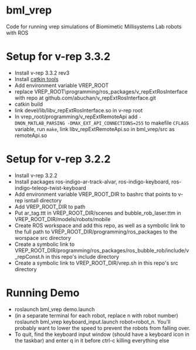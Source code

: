# bml\_vrep

Code for running vrep simulations of Biomimetic Millisystems Lab robots with ROS

Setup for v-rep 3.3.2
=====================

 * Install v-rep 3.3.2 rev3
 * Install [catkin tools](http://catkin-tools.readthedocs.io/en/latest/installing.html)
 * Add environment variable VREP\_ROOT
 * replace VREP\_ROOT\programming/ros\_packages/v\_repExtRosInterface with repo at github.com/abuchan/v\_repExtRosInterface.git
 * catkin build
 * link devel/lib/libv\_repExtRosInterface.so in v-rep root
 * In vrep\_root/programming/v\_repExtRemoteApi add `-DNON_MATLAB_PARSING -DMAX_EXT_API_CONNECTIONS=255` to makefile `CFLAGS` variable, run `make`, link libv\_repExtRemoteApi.so in bml\_vrep/src as remoteApi.so

Setup for v-rep 3.2.2
=====================

 * Install v-rep 3.2.2
 * Install packages ros-indigo-ar-track-alvar, ros-indigo-keyboard, ros-indigo-teleop-twist-keyboard
 * Add environment variable VREP\_ROOT\_DIR to bashrc that points to v-rep isntall directory
 * Add VREP\_ROOT\_DIR to path
 * Put ar\_tag.ttt in VREP\_ROOT\_DIR/scenes and bubble\_rob\_laser.ttm in VREP\_ROOT\_DIR/models/robots/mobile
 * Create ROS workspace and add this repo, as well as a symbolic link to the full path to VREP\_ROOT\_DIR/programming/ros\_packages to the worspace src directory
 * Create a symbolic link to VREP\_ROOT\_DIR/programming/ros\_packages/ros\_bubble\_rob/include/v\_repConst.h in this repo's include directory
 * Create a symbolic link to VREP\_ROOT\_DIR/vrep.sh in this repo's src directory

Running Demo
============

 * roslaunch bml\_vrep demo.launch
 * (in a separate terminal for each robot, replace n with robot number) roslaunch bml\_vrep keyboard\_input.launch robot=robot\_n. You'll probably want to lower the speed to prevent the robots from falling over.
 * To quit, find the keyboard input window (should have a keyboard icon in the taskbar) and enter q in it before ctrl-c killing everything else
